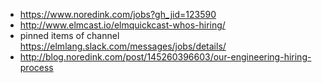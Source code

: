 - https://www.noredink.com/jobs?gh_jid=123590
- http://www.elmcast.io/elmquickcast-whos-hiring/
- pinned items of channel https://elmlang.slack.com/messages/jobs/details/
- http://blog.noredink.com/post/145260396603/our-engineering-hiring-process